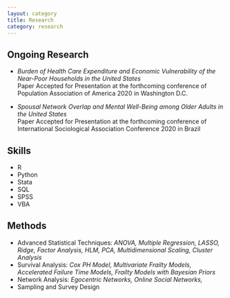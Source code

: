 ```yaml
---
layout: category
title: Research
category: research
---
```


## Ongoing Research

* *Burden of Health Care Expenditure and Economic Vulnerability of the Near-Poor Households in the United States*\
Paper Accepted for Presentation at the forthcoming conference of Population Association of America 2020 in Washington D.C.

* *Spousal Network Overlap and Mental Well-Being among Older Adults in the United States*\
Paper Accepted for Presentation at the forthcoming conference of International Sociological Association Conference 2020 in Brazil


## Skills

* R
* Python
* Stata
* SQL
* SPSS
* VBA


## Methods

* Advanced Statistical Techniques: *ANOVA, Multiple Regression, LASSO, Ridge, Factor Analysis, HLM, PCA, Multidimensional Scaling, Cluster Analysis*
* Survival Analysis: *Cox PH Model, Multivariate Frailty Models, Accelerated Failure Time Models, Frailty Models with Bayesian Priors*
* Network Analysis: *Egocentric Networks, Online Social Networks,*
* Sampling and Survey Design

